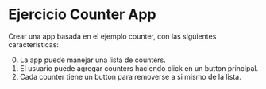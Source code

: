 # Ejercicio Counter App

Crear una app basada en el ejemplo counter, con las siguientes caracteristicas:

0) La app puede manejar una lista de counters.
1) El usuario puede agregar counters haciendo click en un button principal.
2) Cada counter tiene un button para removerse a si mismo de la lista.
